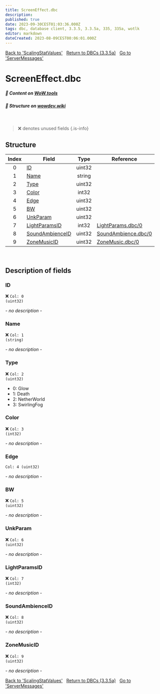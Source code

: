```yaml
---
title: ScreenEffect.dbc
description:
published: true
date: 2023-09-30CEST01:03:36.000Z
tags: dbc, database client, 3.3.5, 3.3.5a, 335, 335a, wotlk
editor: markdown
dateCreated: 2023-08-09CEST00:06:01.000Z
---
```

<a href="https://trinitycore.info/files/DBC/335/scalingstatvalues" class="mt-5 v-btn v-btn--depressed v-btn--flat v-btn--outlined theme--light v-size--default darkblue--text text--lighten-3"><span class="v-btn__content"><i aria-hidden="true" class="v-icon notranslate v-icon--left mdi mdi-arrow-left theme--light"></i><span>Back to 'ScalingStatValues'</span></span></a>&nbsp;&nbsp;&nbsp;<a href="https://trinitycore.info/files/DBC/335/DBC" class="mt-5 v-btn v-btn--depressed v-btn--flat v-btn--outlined theme--light v-size--default darkblue--text text--lighten-3"><span class="v-btn__content"><i aria-hidden="true" class="v-icon notranslate v-icon--left mdi mdi-home-outline theme--light"></i><span>Return to DBCs (3.3.5a)</span></span></a>&nbsp;&nbsp;&nbsp;<a href="https://trinitycore.info/files/DBC/335/servermessages" class="mt-5 v-btn v-btn--depressed v-btn--flat v-btn--outlined theme--light v-size--default darkblue--text text--lighten-3"><span class="v-btn__content"><span>Go to 'ServerMessages'</span><i aria-hidden="true" class="v-icon notranslate v-icon--right mdi mdi-arrow-right theme--light"></i></span></a>

# ScreenEffect.dbc
##### :open_book: Content on [WoW.tools](https://wow.tools/dbc/?dbc=screeneffect&build=3.3.5.12340)
##### :pencil: Structure on [wowdev.wiki](https://wowdev.wiki/DB/ScreenEffect)
&nbsp;

> :x: denotes unused fields
{.is-info}


## Structure

| Index | Field | Type | Reference |
| :---: | --- | :---: | --- |
| 0 | [ID](#id-alt) | uint32 |  |
| 1 | [Name](#name-alt) | string |  |
| 2 | [Type](#type) | uint32 |  |
| 3 | [Color](#color) | int32 |  |
| 4 | [Edge](#edge) | uint32 |  |
| 5 | [BW](#bw) | uint32 |  |
| 6 | [UnkParam](#unkparam) | uint32 |  |
| 7 | [LightParamsID](#lightparamsid) | int32 | [LightParams.dbc/0](/files/DBC/335/lightparams#id-alt) |
| 8 | [SoundAmbienceID](#soundambienceid) | uint32 | [SoundAmbience.dbc/0](/files/DBC/335/soundambience#id-alt) |
| 9 | [ZoneMusicID](#zonemusicid) | uint32 | [ZoneMusic.dbc/0](/files/DBC/335/zonemusic#id-alt) |
&nbsp;
## Description of fields

### ID <!-- {#id-alt} -->
:x: <code>Col: 0 (uint32)</code>

*- no description -*
&nbsp;

### Name <!-- {#name-alt} -->
:x: <code>Col: 1 (string)</code>

*- no description -*
&nbsp;

### Type
:x: <code>Col: 2 (uint32)</code>

* 0: Glow
* 1: Death
* 2: NetherWorld
* 3: SwirlingFog
&nbsp;

### Color
:x: <code>Col: 3 (int32)</code>

*- no description -*
&nbsp;

### Edge
<code>Col: 4 (uint32)</code>

*- no description -*
&nbsp;

### BW
:x: <code>Col: 5 (uint32)</code>

*- no description -*
&nbsp;

### UnkParam
:x: <code>Col: 6 (uint32)</code>

*- no description -*
&nbsp;

### LightParamsID
:x: <code>Col: 7 (int32)</code>

*- no description -*
&nbsp;

### SoundAmbienceID
:x: <code>Col: 8 (uint32)</code>

*- no description -*
&nbsp;

### ZoneMusicID
:x: <code>Col: 9 (uint32)</code>

*- no description -*
&nbsp;

<a href="https://trinitycore.info/files/DBC/335/scalingstatvalues" class="mt-5 v-btn v-btn--depressed v-btn--flat v-btn--outlined theme--light v-size--default darkblue--text text--lighten-3"><span class="v-btn__content"><i aria-hidden="true" class="v-icon notranslate v-icon--left mdi mdi-arrow-left theme--light"></i><span>Back to 'ScalingStatValues'</span></span></a>&nbsp;&nbsp;&nbsp;<a href="https://trinitycore.info/files/DBC/335/DBC" class="mt-5 v-btn v-btn--depressed v-btn--flat v-btn--outlined theme--light v-size--default darkblue--text text--lighten-3"><span class="v-btn__content"><i aria-hidden="true" class="v-icon notranslate v-icon--left mdi mdi-home-outline theme--light"></i><span>Return to DBCs (3.3.5a)</span></span></a>&nbsp;&nbsp;&nbsp;<a href="https://trinitycore.info/files/DBC/335/servermessages" class="mt-5 v-btn v-btn--depressed v-btn--flat v-btn--outlined theme--light v-size--default darkblue--text text--lighten-3"><span class="v-btn__content"><span>Go to 'ServerMessages'</span><i aria-hidden="true" class="v-icon notranslate v-icon--right mdi mdi-arrow-right theme--light"></i></span></a>
